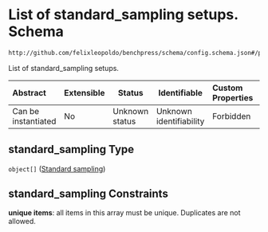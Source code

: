 # List of standard_sampling setups. Schema

```txt
http://github.com/felixleopoldo/benchpress/schema/config.schema.json#/properties/resources/properties/data/properties/standard_sampling
```

List of standard_sampling setups.


| Abstract            | Extensible | Status         | Identifiable            | Custom Properties | Additional Properties | Access Restrictions | Defined In                                                                  |
| :------------------ | ---------- | -------------- | ----------------------- | :---------------- | --------------------- | ------------------- | --------------------------------------------------------------------------- |
| Can be instantiated | No         | Unknown status | Unknown identifiability | Forbidden         | Allowed               | none                | [config.schema.json\*](../../out/config.schema.json "open original schema") |

## standard_sampling Type

`object[]` ([Standard sampling](config-definitions-standard-sampling.md))

## standard_sampling Constraints

**unique items**: all items in this array must be unique. Duplicates are not allowed.
